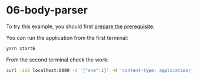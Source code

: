 # 06-body-parser

To try this example, you should first [prepare the prerequisite][1].

You can run the application from the first terminal:

```bash
yarn start6
```

From the second terminal check the work:

```bash
curl -isS localhost:8080 -d '{"one":1}' -H 'content-type: application/json'
```

[1]: ./prerequisite
